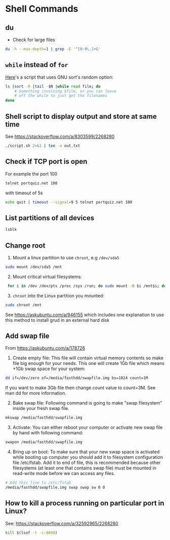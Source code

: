 # Shell Commands
## du
* Check for large files
```bash
du -h --max-depth=1 | grep -E '^[0-9\.]+G'
```
## `while` instead of `for`
[Here](https://stackoverflow.com/a/414316)'s a script that uses GNU sort's random option:
```bash
ls |sort -R |tail -$N |while read file; do
    # Something involving $file, or you can leave
    # off the while to just get the filenames
done
```
## Shell script to display output and store at same time
See https://stackoverflow.com/a/8303599/2268280
```bash
./script.sh 2>&1 | tee -a out.txt
```
## Check if TCP port is open
For example the port 100
```bash
telnet portquiz.net 100
```
with timeout of 5s
```bash
echo quit | timeout --signal=9 5 telnet portquiz.net 100
```
## List partitions of all devices
```bash
lsblk
```
## Change root
1. Mount a linux partition to use `chroot`, e.g `/dev/sda5`
```bash
sudo mount /dev/sda5 /mnt
```
2. Mount critical virtual filesystems:
```bash
 for i in /dev /dev/pts /proc /sys /run; do sudo mount -B $i /mnt$i; done
```
3. `chroot` into the Linux partition you mounted:
```bash
sudo chroot /mnt
```
See https://askubuntu.com/a/946155 which includes one explanation to use this method to install grud in an external hard disk

## Add swap file
From https://askubuntu.com/a/178726
1. Create empty file:
This file will contain virtual memory contents so make file big enough for your needs. This one will create 1Gb file which means +1Gb swap space for your system:
```bash
dd if=/dev/zero of=/media/fasthdd/swapfile.img bs=1024 count=1M
```
If you want to make 3Gb file then change count value to count=3M. See man dd for more information.

2. Bake swap file:
Following command is going to make "swap filesystem" inside your fresh swap file.
```bash
mkswap /media/fasthdd/swapfile.img
```

3. Activate:
You can either reboot your computer or activate new swap file by hand with following command:
```bash
swapon /media/fasthdd/swapfile.img
```

4. Bring up on boot:
To make sure that your new swap space is activated while booting up computer you should add it to filesystem configuration file /etc/fstab. Add it to end of file, this is recommended because other filesystems (at least one that contains swap file) must be mounted in read-write mode before we can access any files.

```bash
# Add this line to /etc/fstab
/media/fasthdd/swapfile.img swap swap sw 0 0
```

## How to kill a process running on particular port in Linux?
See: https://stackoverflow.com/a/32592965/2268280
```bash
kill $(lsof -t -i:8080)
```


